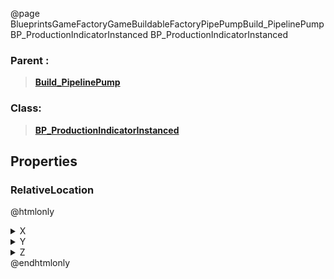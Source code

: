 @page BlueprintsGameFactoryGameBuildableFactoryPipePumpBuild_PipelinePumpBP_ProductionIndicatorInstanced BP_ProductionIndicatorInstanced
### Parent :
<b><a href="_blueprints_game_factory_game_buildable_factory_pipe_pump_build__pipeline_pump.html"><blockquote>Build_PipelinePump</blockquote></a></b>
### Class:
<b><a href="_blueprints_game_factory_game_buildable_factory-shared_production_indicator_b_p__production_indicator_instanced.html"><blockquote>BP_ProductionIndicatorInstanced</blockquote></a></b>
## Properties
### RelativeLocation
@htmlonly
<details>
 <summary>X</summary>
<blockquote>155</blockquote>
</details>
<details>
 <summary>Y</summary>
<blockquote>-185</blockquote>
</details>
<details>
 <summary>Z</summary>
<blockquote>-15</blockquote>
</details>
@endhtmlonly

